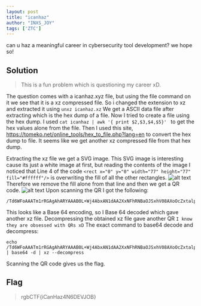 ```yaml
---
layout: post
title: "icanhaz"
author: "INXS_JOY"
tags: ['ZTC']
---
```


can u haz a meaningful career in cybersecurity tool development? we hope so!

## Solution
>This is a fun problem which is questioning my career xD. 

The question comes with a icanhaz.xyz file, but using the file command on it we see that it is a xz compressed file. So i changed the extension to xz and extracted it using ``` unxz icanhaz.xz ```
We get a ASCII data file after extracting which is the hex dump of a file.
Now I tried to create a file using the hex dump. I used ```cat icanhaz | awk '{ print $2,$3,$4,$5}' ``` to get the hex values alone from the file.
Then I used this site, https://tomeko.net/online_tools/hex_to_file.php?lang=en to convert the hex dump to file. It seems like we get another xz compressed file from that hex dump.

Extracting the xz file we get a SVG image. This SVG image is interesting cause its just a white image at first, but reading the contents of the image I noticed that Line 4 of the code ```<rect x="0" y="0" width="77" height="77" fill="#ffffff"/>``` is overwriting the fill of all the other rectangles. 
![alt text]({{site.baseurl}}/assets/icanhaz/before.svg)
Therefore we remove the fill alone from that line and then we get a QR code.
![alt text]({{site.baseurl}}/assets/icanhaz/after.svg)
Upon scanning the QR I got the following:
```
/Td6WFoAAATm1rRGAgAhARYAAAB0L+Wj4AbxAN1dAA2XxNFhRNBaOJSxhV08AXoOcZxtalpXU+c+q/ppfZc1/t0z3BU/P16F9jAlXbjrzh5cXk/9vLbc+8NQJ8PNawtALEPD17f25zdggODx3xzNLY3SjGTIlX0fbqo6HFkHYkIzOjjUgJcN1KbzGRouW+G8TakjrJ4y5Pk7jv/stqRiV0ICPYxKpnZSEn0aLzQSl46j6H3BBUBhRuGgxue3TXIzw5HGMlchgNBs6SCfHU0SkX4zlSKqOWSyKrJ5JMgwC47en2kI68/tRNQYaYzvGGcWcR/iEgNYO/jHVDVLAAAAADjqmgxrEIjCAAH5AfINAADD+B/oscRn+wIAAAAABFla
```
This looks like a Base 64 encoding, so I Base 64 decoded which gave another xz file. Decompressing the obtained xz file gave another QR ```I know they are obsessed with QRs xD```
The exact command to base64 decode and decompress:
```
echo /Td6WFoAAATm1rRGAgAhARYAAAB0L+Wj4AbxAN1dAA2XxNFhRNBaOJSxhV08AXoOcZxtalpXU+c+q/ppfZc1/t0z3BU/P16F9jAlXbjrzh5cXk/9vLbc+8NQJ8PNawtALEPD17f25zdggODx3xzNLY3SjGTIlX0fbqo6HFkHYkIzOjjUgJcN1KbzGRouW+G8TakjrJ4y5Pk7jv/stqRiV0ICPYxKpnZSEn0aLzQSl46j6H3BBUBhRuGgxue3TXIzw5HGMlchgNBs6SCfHU0SkX4zlSKqOWSyKrJ5JMgwC47en2kI68/tRNQYaYzvGGcWcR/iEgNYO/jHVDVLAAAAADjqmgxrEIjCAAH5AfINAADD+B/oscRn+wIAAAAABFla | base64 -d | xz --decompress
```
Scanning the QR code gives us the flag.

## Flag
>rgbCTF{iCanHaz4N6DEVJOB}
